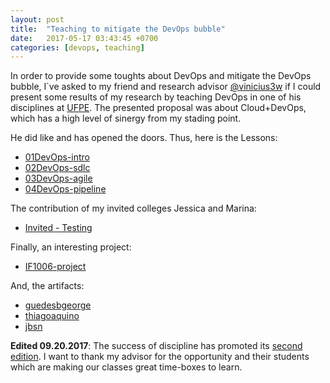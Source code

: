 ```yaml
---
layout: post
title:  "Teaching to mitigate the DevOps bubble"
date:   2017-05-17 03:43:45 +0700
categories: [devops, teaching]
---
```



In order to provide some toughts about DevOps and mitigate the DevOps bubble, I`ve asked to my friend and research advisor [@vinicius3w](https://twitter.com/vinicius3w) if I could present some results of my research by teaching DevOps in one of his disciplines at [UFPE](http://www2.cin.ufpe.br/site/index.php). The presented proposal was about Cloud+DevOps, which has a high level of sinergy from my stading point.

He did like and has opened the doors. Thus, here is the Lessons: 
* [01DevOps-intro](http://jfsc.github.io/static/docs/01devops.pdf)
* [02DevOps-sdlc](http://jfsc.github.io/static/docs/02devops.pdf)
* [03DevOps-agile](http://jfsc.github.io/static/docs/03devops.pdf)
* [04DevOps-pipeline](http://jfsc.github.io/static/docs/04devops.pdf)

The contribution of my invited colleges Jessica and Marina: 
* [Invited - Testing](http://jfsc.github.io/static/docs/invitedcolleges.pdf) 

Finally, an interesting project: 
* [IF1006-project](http://jfsc.github.io/static/docs/IF1006-project.pdf)

And, the artifacts:
* [guedesbgeorge](https://github.com/guedesbgeorge/IF1006-Projeto)
* [thiagoaquino](https://github.com/ThiagoAquino/IF1006?files=1)
* [jbsn](https://github.com/jbsn94/if1006)

__Edited 09.20.2017__: The success of discipline has promoted its [second edition](https://github.com/vinicius3w/if1004-DevOps).
I want to thank my advisor for the opportunity and their students which are making our classes great time-boxes to learn.  
